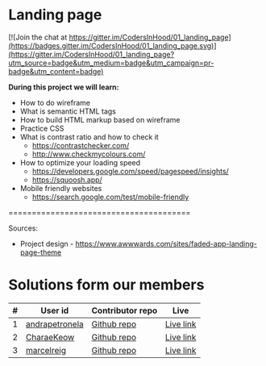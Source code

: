 # Landing page

[![Join the chat at https://gitter.im/CodersInHood/01_landing_page](https://badges.gitter.im/CodersInHood/01_landing_page.svg)](https://gitter.im/CodersInHood/01_landing_page?utm_source=badge&utm_medium=badge&utm_campaign=pr-badge&utm_content=badge)

**During this project we will learn:**

- How to do wireframe
- What is semantic HTML tags
- How to build HTML markup based on wireframe
- Practice CSS
- What is contrast ratio and how to check it
    - https://contrastchecker.com/
    - http://www.checkmycolours.com/
- How to optimize your loading speed
    - https://developers.google.com/speed/pagespeed/insights/
    - https://squoosh.app/
- Mobile friendly websites
    - https://search.google.com/test/mobile-friendly
    
=======================================

Sources: 

- Project design - https://www.awwwards.com/sites/faded-app-landing-page-theme

# Solutions form our members

| # | User id | Contributor repo | Live|
|---|---|---|---|
| 1 | [andrapetronela](https://github.com/andrapetronela) |[Github repo](https://github.com/andrapetronela/landing_page) |[Live link](https://andrapetronela.github.io/landing_page/) |
| 2 | [CharaeKeow](https://github.com/CharaeKeow) |[Github repo](https://github.com/CharaeKeow/01_landing_page) |[Live link](https://charaekeow.github.io/01_landing_page/) |
| 3 | [marcelreig](https://github.com/marcelreig) |[Github repo](https://github.com/MarcelReig/01_landing_page) |[Live link](https://marcelreig.github.io/01_landing_page/) |

